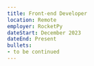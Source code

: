 ```yaml
---
title: Front-end Developer
location: Remote
employer: RocketPy
dateStart: December 2023
dateEnd: Present
bullets:
- to be continued
---
```

